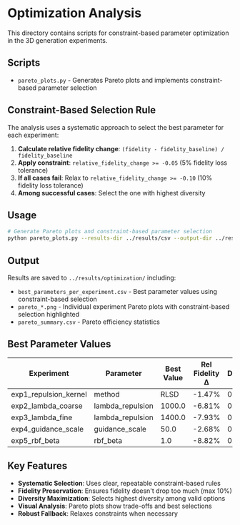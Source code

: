 # Optimization Analysis

This directory contains scripts for constraint-based parameter optimization in the 3D generation experiments.

## Scripts

- `pareto_plots.py` - Generates Pareto plots and implements constraint-based parameter selection

## Constraint-Based Selection Rule

The analysis uses a systematic approach to select the best parameter for each experiment:

1. **Calculate relative fidelity change**: `(fidelity - fidelity_baseline) / fidelity_baseline`
2. **Apply constraint**: `relative_fidelity_change >= -0.05` (5% fidelity loss tolerance)
3. **If all cases fail**: Relax to `relative_fidelity_change >= -0.10` (10% fidelity loss tolerance)
4. **Among successful cases**: Select the one with highest diversity

## Usage

```bash
# Generate Pareto plots and constraint-based parameter selection
python pareto_plots.py --results-dir ../results/csv --output-dir ../results/optimization
```

## Output

Results are saved to `../results/optimization/` including:
- `best_parameters_per_experiment.csv` - Best parameter values using constraint-based selection
- `pareto_*.png` - Individual experiment Pareto plots with constraint-based selection highlighted
- `pareto_summary.csv` - Pareto efficiency statistics

## Best Parameter Values

| Experiment | Parameter | Best Value | Rel Fidelity Δ | Diversity | Constraint |
|------------|-----------|------------|----------------|-----------|------------|
| exp1_repulsion_kernel | method | RLSD | -1.47% | 0.2064 | δ=0.05 |
| exp2_lambda_coarse | lambda_repulsion | 1000.0 | -6.81% | 0.2699 | δ=0.10 |
| exp3_lambda_fine | lambda_repulsion | 1400.0 | -7.93% | 0.2758 | δ=0.10 |
| exp4_guidance_scale | guidance_scale | 50.0 | -2.68% | 0.2783 | δ=0.05 |
| exp5_rbf_beta | rbf_beta | 1.0 | -8.82% | 0.2681 | δ=0.10 |

## Key Features

- **Systematic Selection**: Uses clear, repeatable constraint-based rules
- **Fidelity Preservation**: Ensures fidelity doesn't drop too much (max 10%)
- **Diversity Maximization**: Selects highest diversity among valid options
- **Visual Analysis**: Pareto plots show trade-offs and best selections
- **Robust Fallback**: Relaxes constraints when necessary